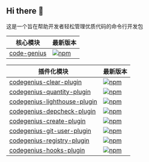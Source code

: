 ## Hi there 👋

这是一个旨在帮助开发者轻松管理优质代码的命令行开发包

| 核心模块 | 最新版本 |
|---|---|
| [code-genius](https://github.com/FE-CodeGenius/code-genius) | [![npm](https://img.shields.io/npm/v/code-genius.svg)](https://www.npmjs.com/package/code-genius) |

| 插件化模块 | 最新版本 |
|---|---|
| [codegenius-clear-plugin](https://github.com/FE-CodeGenius/codegenius-clear-plugin) | [![npm](https://img.shields.io/npm/v/%40codegenius%2Fclear-plugin.svg)](https://www.npmjs.com/package/@codegenius/clear-plugin) |
| [codegenius-quantity-plugin](https://github.com/FE-CodeGenius/codegenius-quantity-plugin) | [![npm](https://img.shields.io/npm/v/%40codegenius%2Fquantity-plugin.svg)](https://www.npmjs.com/package/@codegenius/quantity-plugin) |
| [codegenius-lighthouse-plugin](https://github.com/FE-CodeGenius/codegenius-lighthouse-plugin) | [![npm](https://img.shields.io/npm/v/%40codegenius%2Flighthouse-plugin.svg)](https://www.npmjs.com/package/@codegenius/lighthouse-plugin) |
| [codegenius-depcheck-plugin](https://github.com/FE-CodeGenius/codegenius-depcheck-plugin) | [![npm](https://img.shields.io/npm/v/%40codegenius%2Fdepcheck-plugin.svg)](https://www.npmjs.com/package/@codegenius/depcheck-plugin) |
| [codegenius-create-plugin](https://github.com/FE-CodeGenius/codegenius-create-plugin) | [![npm](https://img.shields.io/npm/v/%40codegenius%2Fcreate-plugin.svg)](https://www.npmjs.com/package/@codegenius/create-plugin) |
| [codegenius-git-user-plugin](https://github.com/FE-CodeGenius/codegenius-git-user-plugin) | [![npm](https://img.shields.io/npm/v/%40codegenius%2Fgit-user-plugin.svg)](https://www.npmjs.com/package/@codegenius/git-user-plugin) |
| [codegenius-registry-plugin](https://github.com/FE-CodeGenius/codegenius-registry-plugin) | [![npm](https://img.shields.io/npm/v/%40codegenius%2Fregistry-plugin.svg)](https://www.npmjs.com/package/@codegenius/registry-plugin) |
| [codegenius-hooks-plugin](https://github.com/FE-CodeGenius/codegenius-hooks-plugin) | [![npm](https://img.shields.io/npm/v/%40codegenius%2Fhooks-plugin.svg)](https://www.npmjs.com/package/@codegenius/hooks-plugin) |
